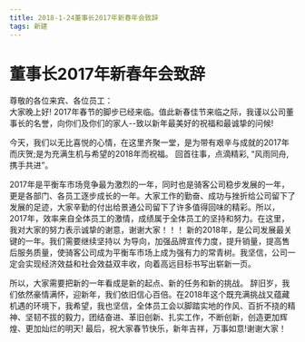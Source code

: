 ```yaml
---
title: 2018-1-24董事长2017年新春年会致辞
tags: 新建
---
```

# 董事长2017年新春年会致辞       
尊敬的各位来宾、各位员工：   
大家晚上好!  2017年春节的脚步已经来临。值此新春佳节来临之际，我谨以公司董事长的名誉，向你们及你们的家人--致以新年最美好的祝福和最诚挚的问候!   

今天，我们以无比喜悦的心情，在这里齐聚一堂，是为带有艰辛与成就的2017年而庆贺;是为充满生机与希望的2018年而祝福。    回首往事，点滴精彩, “风雨同舟, 携手共进”。

2017年是平衡车市场竞争最为激烈的一年，同时也是骑客公司稳步发展的一年，更是各部门、各员工逐步成长的一年。大家工作的勤奋、成功与挫折给公司留下了发展的足迹，大家辛勤的付出给景通公司留下了许多值得回味的精彩。所以，2017年，效率来自全体员工的激情，成绩属于全体员工的坚持和努力。在这里，我对大家的努力表示诚挚的谢意，谢谢大家！！！    新的2018年，是公司发展最关键的一年。我们需要继续坚持以                  为导向，加强品牌宣传力度，提升销量，提高售后服务质量，使骑客公司成为平衡车市场上成为强有力的常青树。我坚信，公司一定会实现经济效益和社会效益双丰收，向着高远目标书写出崭新一页。    

所以，大家需要把新的一年看成是新的起点、新的任务和新的挑战。    辞旧岁，我们依然豪情满怀，迎新年，我们依旧信心百倍。在2018年这个既充满挑战又蕴藏机遇的环境下，我希望，我也坚信，全体员工会以脚踏实地的作风、百折不挠的精神、坚韧不拔的毅力，团结奋进、革旧创新、扎实工作，不断创新，创造更加辉煌、更加灿烂的明天!   最后，祝大家春节快乐，新年吉祥，万事如意!谢谢大家！